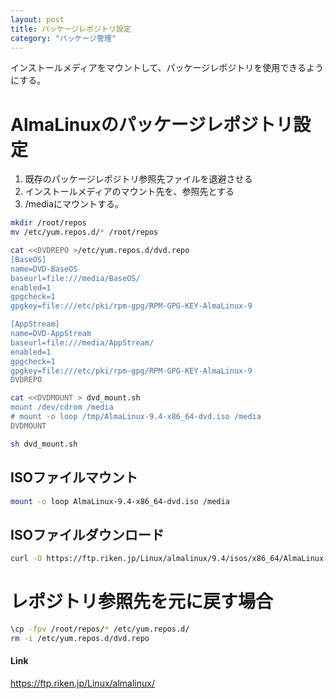```yaml
---
layout: post
title: パッケージレポジトリ設定
category: "パッケージ管理"
---
```


インストールメディアをマウントして、パッケージレポジトリを使用できるようにする。

# AlmaLinuxのパッケージレポジトリ設定

1. 既存のパッケージレポジトリ参照先ファイルを退避させる
1. インストールメディアのマウント先を、参照先とする
1. /mediaにマウントする。

```sh
mkdir /root/repos
mv /etc/yum.repos.d/* /root/repos

cat <<DVDREPO >/etc/yum.repos.d/dvd.repo
[BaseOS]
name=DVD-BaseOS
baseurl=file:///media/BaseOS/
enabled=1
gpgcheck=1
gpgkey=file:///etc/pki/rpm-gpg/RPM-GPG-KEY-AlmaLinux-9

[AppStream]
name=DVD-AppStream
baseurl=file:///media/AppStream/
enabled=1
gpgcheck=1
gpgkey=file:///etc/pki/rpm-gpg/RPM-GPG-KEY-AlmaLinux-9
DVDREPO

cat <<DVDMOUNT > dvd_mount.sh
mount /dev/cdrom /media
# mount -o loop /tmp/AlmaLinux-9.4-x86_64-dvd.iso /media
DVDMOUNT

sh dvd_mount.sh
```

## ISOファイルマウント

```sh
mount -o loop AlmaLinux-9.4-x86_64-dvd.iso /media
```

## ISOファイルダウンロード

```sh
curl -O https://ftp.riken.jp/Linux/almalinux/9.4/isos/x86_64/AlmaLinux-9.4-x86_64-dvd.iso
```

# レポジトリ参照先を元に戻す場合

```sh
\cp -fpv /root/repos/* /etc/yum.repos.d/
rm -i /etc/yum.repos.d/dvd.repo
```

#### Link

<https://ftp.riken.jp/Linux/almalinux/>